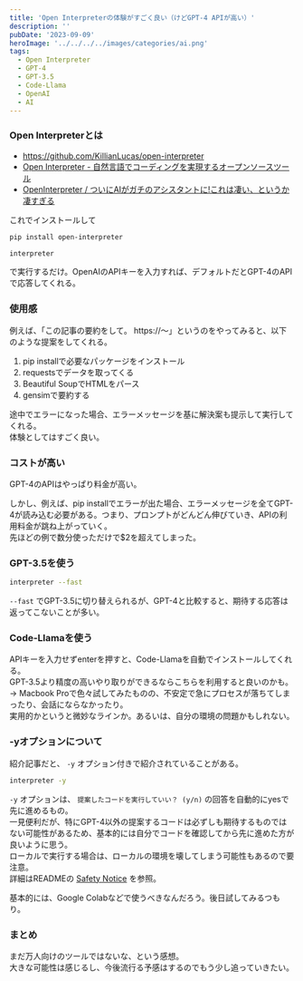 ```yaml
---
title: 'Open Interpreterの体験がすごく良い（けどGPT-4 APIが高い）'
description: ''
pubDate: '2023-09-09'
heroImage: '../../../../images/categories/ai.png'
tags:
  - Open Interpreter
  - GPT-4
  - GPT-3.5
  - Code-Llama
  - OpenAI
  - AI
---
```


### Open Interpreterとは

- https://github.com/KillianLucas/open-interpreter
- [Open Interpreter - 自然言語でコーディングを実現するオープンソースツール](https://note.com/masia02/n/n630d091c4a02)
- [OpenInterpreter / ついにAIがガチのアシスタントに!これは凄い、というか凄すぎる](https://note.com/shi3zblog/n/n7eaba88ffe4a)

これでインストールして
```bash
pip install open-interpreter
```

```bash
interpreter
```

で実行するだけ。OpenAIのAPIキーを入力すれば、デフォルトだとGPT-4のAPIで応答してくれる。

### 使用感

例えば、「この記事の要約をして。 https://〜」というのをやってみると、以下のような提案をしてくれる。

1. pip installで必要なパッケージをインストール
2. requestsでデータを取ってくる
3. Beautiful SoupでHTMLをパース
4. gensimで要約する

途中でエラーになった場合、エラーメッセージを基に解決案も提示して実行してくれる。  
体験としてはすごく良い。

### コストが高い

GPT-4のAPIはやっぱり料金が高い。

しかし、例えば、pip installでエラーが出た場合、エラーメッセージを全てGPT-4が読み込む必要がある。つまり、プロンプトがどんどん伸びていき、APIの利用料金が跳ね上がっていく。  
先ほどの例で数分使っただけで$2を超えてしまった。

### GPT-3.5を使う

```bash
interpreter --fast
```

`--fast` でGPT-3.5に切り替えられるが、GPT-4と比較すると、期待する応答は返ってこないことが多い。

### Code-Llamaを使う
APIキーを入力せずenterを押すと、Code-Llamaを自動でインストールしてくれる。  
GPT-3.5より精度の高いやり取りができるならこちらを利用すると良いのかも。  
→ Macbook Proで色々試してみたものの、不安定で急にプロセスが落ちてしまったり、会話にならなかったり。  
実用的かというと微妙なラインか。あるいは、自分の環境の問題かもしれない。

### -yオプションについて

紹介記事だと、 `-y` オプション付きで紹介されていることがある。

```bash
interpreter -y
```

`-y` オプションは、 `提案したコードを実行していい？ (y/n)` の回答を自動的にyesで先に進めるもの。  
一見便利だが、特にGPT-4以外の提案するコードは必ずしも期待するものではない可能性があるため、基本的には自分でコードを確認してから先に進めた方が良いように思う。  
ローカルで実行する場合は、ローカルの環境を壊してしまう可能性もあるので要注意。  
詳細はREADMEの [Safety Notice](https://github.com/KillianLucas/open-interpreter/#safety-notice) を参照。

基本的には、Google Colabなどで使うべきなんだろう。後日試してみるつもり。

### まとめ

まだ万人向けのツールではないな、という感想。  
大きな可能性は感じるし、今後流行る予感はするのでもう少し追っていきたい。
